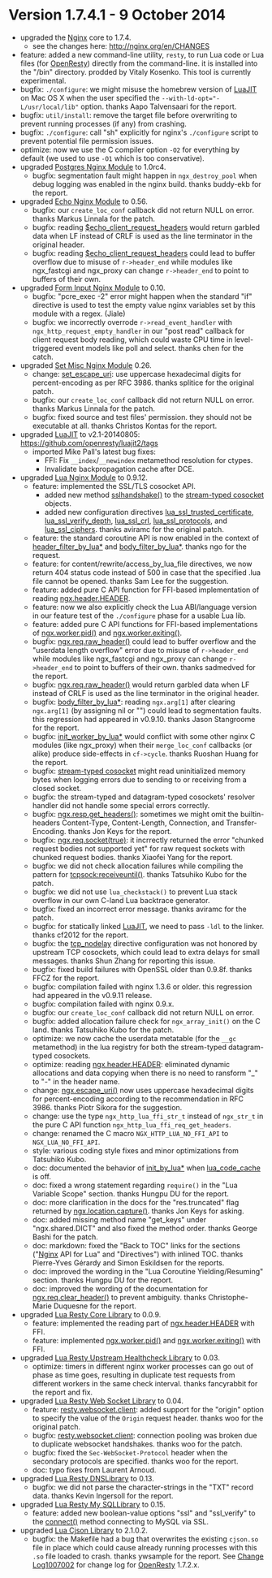 <!---
    @title         Change Log1007004
    @creator       Yichun Zhang
    @created       2014-08-16 21:45 GMT
    @modifier      YichunZhang
    @modified      2014-10-10 00:00 GMT
    @changecount   57
--->


#  Version 1.7.4.1 - 9 October 2014
* upgraded the [Nginx](nginx/) core to 1.7.4.
    * see the changes here: http://nginx.org/en/CHANGES
* feature: added a new command-line utility, `resty`, to run Lua code or Lua files (for [OpenResty](openresty/)) directly from the command-line. it is installed into the "<prefix>/bin" directory. prodded by Vitaly Kosenko. This tool is currently experimental.
* bugfix: `./configure`: we might misuse the homebrew version of [LuaJIT](luajit/) on Mac OS X when the user specified the `--with-ld-opt="-L/usr/local/lib"` option. thanks Aapo Talvensaari for the report.
* bugfix: `util/install`: remove the target file before overwriting to prevent running processes (if any) from crashing.
* bugfix: `./configure`: call "sh" explicitly for nginx's `./configure` script to prevent potential file permission issues.
* optimize: now we use the C compiler option `-O2` for everything by default (we used to use `-O1` which is too conservative).
* upgraded [Postgres Nginx Module](postgres-nginx-module/) to 1.0rc4.
    * bugfix: segmentation fault might happen in `ngx_destroy_pool` when debug logging was enabled in the nginx build. thanks buddy-ekb for the report.
* upgraded [Echo Nginx Module](echo-nginx-module/) to 0.56.
    *  bugfix: our `create_loc_conf` callback did not return NULL on error. thanks Markus Linnala for the patch.
    * bugfix: reading [$echo_client_request_headers](https://github.com/openresty/echo-nginx-module#echo_client_request_headers) would return garbled data when LF instead of CRLF is used as the line terminator in the original header.
    * bugfix: reading [$echo_client_request_headers](https://github.com/openresty/echo-nginx-module#echo_client_request_headers) could lead to buffer overflow due to misuse of `r->header_end` while modules like ngx_fastcgi and ngx_proxy can change `r->header_end` to point to buffers of their own.
* upgraded [Form Input Nginx Module](form-input-nginx-module/) to 0.10.
    * bugfix: "pcre_exec -2" error might happen when the standard "if" directive is used to test the empty value nginx variables set by this module with a regex. (Jiale)
    * bugfix: we incorrectly overrode `r->read_event_handler` with `ngx_http_request_empty_handler` in our "post read" callback for client request body reading, which could waste CPU time in level-triggered event models like poll and select. thanks chen for the catch.
* upgraded [Set Misc Nginx Module](set-misc-nginx-module/) 0.26.
    * change: [set_escape_uri](https://github.com/openresty/set-misc-nginx-module#set_escape_uri): use uppercase hexadecimal digits for percent-encoding as per RFC 3986. thanks splitice for the original patch.
    *  bugfix: our `create_loc_conf` callback did not return NULL on error. thanks Markus Linnala for the patch.
    * bugfix: fixed source and test files' permission. they should not be executable at all. thanks Christos Kontas for the report.
* upgraded [LuaJIT](luajit/) to v2.1-20140805: https://github.com/openresty/luajit2/tags
    * imported Mike Pall's latest bug fixes:
        * FFI: Fix `__index`/`__newindex` metamethod resolution for ctypes.
        * Invalidate backpropagation cache after DCE.
* upgraded [Lua Nginx Module](lua-nginx-module/) to 0.9.12.
    * feature: implemented the SSL/TLS cosocket API.
        * added new method [sslhandshake()](https://github.com/openresty/lua-nginx-module#tcpsocksslhandshake) to the [stream-typed cosocket](https://github.com/openresty/lua-nginx-module#ngxsockettcp) objects.
        * added new configuration directives [lua_ssl_trusted_certificate](https://github.com/openresty/lua-nginx-module#lua_ssl_trusted_certificate), [lua_ssl_verify_depth](https://github.com/openresty/lua-nginx-module#lua_ssl_verify_depth), [lua_ssl_crl](https://github.com/openresty/lua-nginx-module#lua_ssl_crl), [lua_ssl_protocols](https://github.com/openresty/lua-nginx-module#lua_ssl_protocols), and [lua_ssl_ciphers](https://github.com/openresty/lua-nginx-module#lua_ssl_ciphers). thanks aviramc for the original patch.
    * feature: the standard coroutine API is now enabled in the context of [header_filter_by_lua*](https://github.com/openresty/lua-nginx-module#header_filter_by_lua) and [body_filter_by_lua*](https://github.com/openresty/lua-nginx-module#body_filter_by_lua). thanks ngo for the request.
    * feature: for content/rewrite/access_by_lua_file directives, we now return 404 status code instead of 500 in case that the specified .lua file cannot be opened. thanks Sam Lee for the suggestion.
    * feature: added pure C API function for FFI-based implementation of reading [ngx.header.HEADER](https://github.com/openresty/lua-nginx-module#ngxheaderheader).
    * feature: now we also explicitly check the Lua ABI/language version in our feature test of the `./configure` phase for a usable Lua lib.
    * feature: added pure C API functions for FFI-based implementations of [ngx.worker.pid()](https://github.com/openresty/lua-nginx-module#ngxworkerpid) and [ngx.worker.exiting()](https://github.com/openresty/lua-nginx-module#ngxworkerexiting).
    * bugfix: [ngx.req.raw_header()](https://github.com/openresty/lua-nginx-module#ngxreqraw_header) could lead to buffer overflow and the "userdata length overflow" error due to misuse of `r->header_end` while modules like ngx_fastcgi and ngx_proxy can change `r->header_end` to point to buffers of their own. thanks sadmedved for the report.
    * bugfix: [ngx.req.raw_header()](https://github.com/openresty/lua-nginx-module#ngxreqraw_header) would return garbled data when LF instead of CRLF is used as the line terminator in the original header.
    * bugfix: [body_filter_by_lua*](https://github.com/openresty/lua-nginx-module#body_filter_by_lua): reading `ngx.arg[1]` after clearing `ngx.arg[1]` (by assigning nil or "") could lead to segmentation faults. this regression had appeared in v0.9.10. thanks Jason Stangroome for the report.
    * bugfix: [init_worker_by_lua*](https://github.com/openresty/lua-nginx-module#init_worker_by_lua_file) would conflict with some other nginx C modules (like ngx_proxy) when their `merge_loc_conf` callbacks (or alike) produce side-effects in `cf->cycle`. thanks Ruoshan Huang for the report.
    * bugfix: [stream-typed cosocket](https://github.com/openresty/lua-nginx-module#ngxsockettcp) might read uninitialized memory bytes when logging errors due to sending to or receiving from a closed socket.
    * bugfix: the stream-typed and datagram-typed cosockets' resolver handler did not handle some special errors correctly.
    * bugfix: [ngx.resp.get_headers()](https://github.com/openresty/lua-nginx-module#ngxrespget_headers): sometimes we might omit the builtin-headers Content-Type, Content-Length, Connection, and Transfer-Encoding. thanks Jon Keys for the report.
    * bugfix: [ngx.req.socket(true)](https://github.com/openresty/lua-nginx-module#ngxreqsocket): it incrrectly returned the error "chunked request bodies not supported yet" for raw request sockets with chunked request bodies. thanks Xiaofei Yang for the report.
    * bugfix: we did not check allocation failures while compiling the pattern for [tcpsock:receiveuntil()](https://github.com/openresty/lua-nginx-module#tcpsockreceiveuntil). thanks Tatsuhiko Kubo for the patch.
    * bugfix: we did not use `lua_checkstack()` to prevent Lua stack overflow in our own C-land Lua backtrace generator.
    * bugfix: fixed an incorrect error message. thanks aviramc for the patch.
    * bugfix: for statically linked [LuaJIT](luajit/), we need to pass `-ldl` to the linker. thanks cf2012 for the report.
    * bugfix: the [tcp_nodelay](http://nginx.org/en/docs/http/ngx_http_core_module.html#tcp_nodelay) directive configuration was not honored by upstream TCP cosockets, which could lead to extra delays for small messages. thanks Shun Zhang for reporting this issue.
    * bugfix: fixed build failures with OpenSSL older than 0.9.8f. thanks FFCZ for the report.
    * bugfix: compilation failed with nginx 1.3.6 or older. this regression had appeared in the v0.9.11 release.
    * bugfix: compilation failed with nginx 0.9.x.
    * bugfix: our `create_loc_conf` callback did not return NULL on error.
    * bugfix: added allocation failure check for `ngx_array_init()` on the C land. thanks Tatsuhiko Kubo for the patch.
    * optimize: we now cache the userdata metatable (for the `__gc` metamethod) in the lua registry for both the stream-typed datagram-typed cosockets.
    * optimize: reading [ngx.header.HEADER](https://github.com/openresty/lua-nginx-module#ngxheaderheader): eliminated dynamic allocations and data copying when there is no need to ransform "_" to "-" in the header name.
    * change: [ngx.escape_uri()](https://github.com/openresty/lua-nginx-module#ngxescape_uri) now uses uppercase hexadecimal digits for percent-encoding according to the recommendation in RFC 3986. thanks Piotr Sikora for the suggestion.
    * change: use the type `ngx_http_lua_ffi_str_t` instead of `ngx_str_t` in the pure C API function `ngx_http_lua_ffi_req_get_headers`.
    * change: renamed the C macro `NGX_HTTP_LUA_NO_FFI_API` to `NGX_LUA_NO_FFI_API`.
    * style: various coding style fixes and minor optimizations from Tatsuhiko Kubo.
    * doc: documented the behavior of [init_by_lua*](https://github.com/openresty/lua-nginx-module#init_by_lua) when [lua_code_cache](https://github.com/openresty/lua-nginx-module#lua_code_cache) is off.
    * doc: fixed a wrong statement regarding `require()` in the "Lua Variable Scope" section. thanks Hungpu DU for the report.
    * doc: more clarification in the docs for the "res.truncated" flag returned by [ngx.location.capture()](https://github.com/openresty/lua-nginx-module#ngxlocationcapture). thanks Jon Keys for asking.
    * doc: added missing method name "get_keys" under "ngx.shared.DICT" and also fixed the method order. thanks George Bashi for the patch.
    * doc: markdown: fixed the "Back to TOC" links for the sections ("[Nginx](nginx/) API for Lua" and "Directives") with inlined TOC. thanks Pierre-Yves Gérardy and Simon Eskildsen for the reports.
    * doc: improved the wording in the "Lua Coroutine Yielding/Resuming" section. thanks Hungpu DU for the report.
    * doc: improved the wording of the documentation for [ngx.req.clear_header()](https://github.com/openresty/lua-nginx-module#ngxreqclear_header) to prevent ambiguity. thanks Christophe-Marie Duquesne for the report.
* upgraded [Lua Resty Core Library](lua-resty-core-library/) to 0.0.9.
    * feature: implemented the reading part of [ngx.header.HEADER](https://github.com/openresty/lua-nginx-module#ngxheaderheader) with FFI.
    * feature: implemented [ngx.worker.pid()](https://github.com/openresty/lua-nginx-module#ngxworkerpid) and [ngx.worker.exiting()](https://github.com/openresty/lua-nginx-module#ngxworkerexiting) with FFI.
* upgraded [Lua Resty Upstream Healthcheck Library](lua-resty-upstream-healthcheck-library/) to 0.03.
    * optimize: timers in different nginx worker processes can go out of phase as time goes, resulting in duplicate test requests from different workers in the same check interval. thanks fancyrabbit for the report and fix.
* upgraded [Lua Resty Web Socket Library](lua-resty-web-socket-library/) to 0.04.
    * feature: [resty.websocket.client](https://github.com/openresty/lua-resty-websocket#restywebsocketclient): added support for the "origin" option to specify the value of the `Origin` request header. thanks woo for the original patch.
    * bugfix: [resty.websocket.client](https://github.com/openresty/lua-resty-websocket#restywebsocketclient): connection pooling was broken due to duplicate websocket handshakes. thanks woo for the patch.
    * bugfix: fixed the `Sec-WebSocket-Protocol` header when the secondary protocols are specified. thanks woo for the report.
    * doc: typo fixes from Laurent Arnoud.
* upgraded [Lua Resty DNSLibrary](lua-resty-dns-library/) to 0.13.
    * bugfix: we did not parse the character-strings in the "TXT" record data. thanks Kevin Ingersoll for the report.
* upgraded [Lua Resty My SQLLibrary](lua-resty-mysql-library/) to 0.15.
    * feature: added new boolean-value options "ssl" and "ssl_verify" to the [connect()](https://github.com/openresty/lua-resty-mysql#connect) method connecting to MySQL via SSL.
* upgraded [Lua Cjson Library](lua-cjson-library/) to 2.1.0.2.
    * bugfix: the Makefile had a bug that overwrites the existing `cjson.so` file in place which could cause already running processes with this `.so` file loaded to crash. thanks ywsample for the report.
See [Change Log1007002](change-log-1007002/) for change log for [OpenResty](openresty/) 1.7.2.x.
